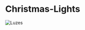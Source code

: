 # Christmas-Lights
![Luzes](https://user-images.githubusercontent.com/65636696/116743327-23dde080-a9cf-11eb-8930-04502e16a9bf.png)
